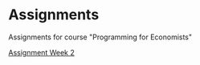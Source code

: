 # Assignments
Assignments for course "Programming for Economists"

[Assignment Week 2](https://github.com/TRuijgers/Assignments/blob/master/Assignment_week_2.ipynb)
